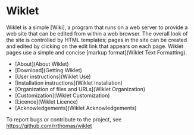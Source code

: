 # Wiklet

Wiklet is a simple [Wiki], a program that runs on a web server to provide a web site that can be edited from within a web browser. The overall look of the site is controlled by HTML templates; pages in the site can be created and edited by clicking on the edit link that appears on each page. Wiklet pages use a simple and concise [markup format](Wiklet Text Formatting).

* [About](About Wiklet)
* [Download](Getting Wiklet)
* [User instructions](Wiklet Use)
* [Installation instructions](Wiklet Installation)
* [Organization of files and URLs](Wiklet Organization)
* [Customization](Wiklet Customization)
* [Licence](Wiklet Licence)
* [Acknowledgements](Wiklet Acknowledgements)

To report bugs or contribute to the project, see
https://github.com/rrthomas/wiklet
